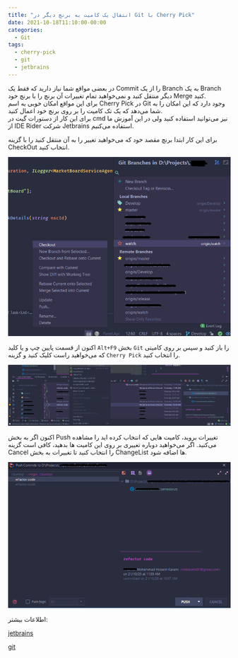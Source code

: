 ```yaml
---
title: "انتقال یک کامیت به برنچ دیگر در Git با Cherry Pick"
date: 2021-10-18T11:10:00-00:00
categories:
  - Git
tags:
  - cherry-pick
  - git
  - jetbrains
---
```


در بعضی مواقع شما نیاز دارید که فقط یک Commit را از یک Branch به یک Branch دیگر منتقل کنید و نمی‌خواهید تمام تغییرات آن برنچ را با برنچ خود Merge کنید.  
برای این مواقع امکان خوبی به اسم Cherry Pick در Git وجود دارد که این امکان را به شما می‌دهد که یک تک کامیت را بر روی برنچ خود اعمال کنید.  
برای این کار از دستورات گیت در cmd نیز می‌توانید استفاده کنید ولی در این آموزش ما از IDE Rider شرکت Jetbrains استفاده می‌کنیم.  

برای این کار ابتدا برنچ مقصد خود که می‌خواهید تغییر را به آن منتقل کنید را با گزینه CheckOut انتخاب کنید.  

<p align="center" >
  <img src="/assets/img/cherryPick1.png" alt="mhkarami97" width="600" />
</p>

اکنون از قسمت پایین چپ و یا کلید `Alt+F9` بخش `Git` را باز کنید و سپس بر روی کامیتی که می‌خواهید راست کلیک کنید و گزینه `Cherry Pick` را انتخاب کنید.  

<p align="center" >
  <img src="/assets/img/cherryPick2.png" alt="mhkarami97" width="600" />
</p>

اکنون اگر به بخش Push تغییرات بروید، کامیت هایی که انتخاب کرده اید را مشاهده می‌کنید.  اگر می‌خواهید دوباره تغییری بر روی این کامیت ها بدهید، کافی است گزینه Cancel را انتخاب کنید تا تغییرات به بخش ChangeList ها اضافه شود.  

<p align="center" >
  <img src="/assets/img/cherryPick3.png" alt="mhkarami97" width="600" />
</p>

اطلاعات بیشتر:  

[jetbrains](https://www.jetbrains.com/help/rider/Apply_changes_from_one_branch_to_another.html#cherry-pick)  

[git](https://git-scm.com/docs/git-cherry-pick)  